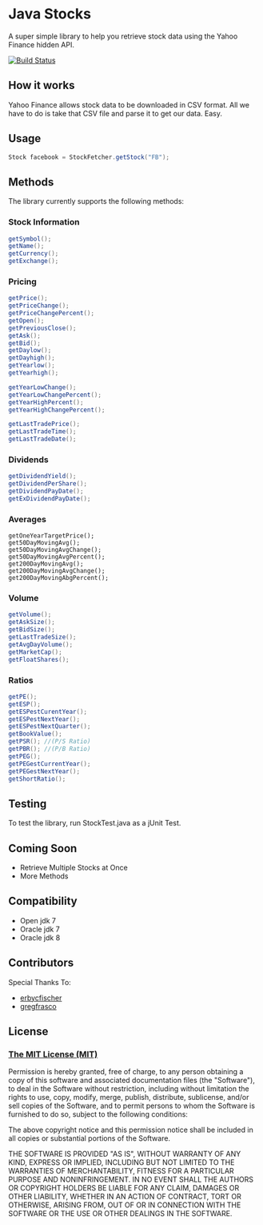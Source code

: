 Java Stocks
============

A super simple library to help you retrieve stock data using the Yahoo Finance hidden API.

[![Build Status](https://travis-ci.org/gregfrasco/Yahoo-Finance-API.svg?branch=master)](https://travis-ci.org/gregfrasco/Yahoo-Finance-API)

## How it works

Yahoo Finance allows stock data to be downloaded in CSV format. All we have to do is take that CSV file and parse it to get our data. Easy.

## Usage

```java
Stock facebook = StockFetcher.getStock("FB");
```

## Methods

The library currently supports the following methods:

### Stock Information
```java
getSymbol();
getName();
getCurrency();
getExchange();
```

### Pricing
```java
getPrice();
getPriceChange();
getPriceChangePercent();
getOpen();
getPreviousClose();
getAsk();
getBid();
getDaylow();
getDayhigh();
getYearlow();
getYearhigh();

getYearLowChange();
getYearLowChangePercent();
getYearHighPercent();
getYearHighChangePercent();

getLastTradePrice();
getLastTradeTime();
getLastTradeDate();
```

### Dividends
```java
getDividendYield();
getDividendPerShare();
getDividendPayDate();
getExDividendPayDate();
```

### Averages
```
getOneYearTargetPrice();
get50DayMovingAvg();
get50DayMovingAvgChange();
get50DayMovingAvgPercent();
get200DayMovingAvg();
get200DayMovingAvgChange();
get200DayMovingAbgPercent();
```

### Volume
```java
getVolume();
getAskSize();
getBidSize();
getLastTradeSize();
getAvgDayVolume();
getMarketCap();
getFloatShares();
```

### Ratios
```java
getPE();
getESP();
getESPestCurentYear();
getESPestNextYear();
getESPestNextQuarter();
getBookValue();
getPSR(); //(P/S Ratio)
getPBR(); //(P/B Ratio)
getPEG();
getPEGestCurrentYear();
getPEGestNextYear();
getShortRatio();
```

## Testing

To test the library, run StockTest.java as a jUnit Test.

## Coming Soon

* Retrieve Multiple Stocks at Once
* More Methods

## Compatibility

* Open jdk 7
* Oracle jdk 7
* Oracle jdk 8

## Contributors

Special Thanks To:

* [erbycfischer](https://github.com/erbycfischer)
* [gregfrasco](https://github.com/gregfrasco)

## License

### [The MIT License (MIT)](http://opensource.org/licenses/mit-license.php)

Permission is hereby granted, free of charge, to any person obtaining a copy of this software and associated documentation files (the "Software"), to deal in the Software without restriction, including without limitation the rights to use, copy, modify, merge, publish, distribute, sublicense, and/or sell copies of the Software, and to permit persons to whom the Software is furnished to do so, subject to the following conditions:

The above copyright notice and this permission notice shall be included in all copies or substantial portions of the Software.

THE SOFTWARE IS PROVIDED "AS IS", WITHOUT WARRANTY OF ANY KIND, EXPRESS OR IMPLIED, INCLUDING BUT NOT LIMITED TO THE WARRANTIES OF MERCHANTABILITY, FITNESS FOR A PARTICULAR PURPOSE AND NONINFRINGEMENT. IN NO EVENT SHALL THE AUTHORS OR COPYRIGHT HOLDERS BE LIABLE FOR ANY CLAIM, DAMAGES OR OTHER LIABILITY, WHETHER IN AN ACTION OF CONTRACT, TORT OR OTHERWISE, ARISING FROM, OUT OF OR IN CONNECTION WITH THE SOFTWARE OR THE USE OR OTHER DEALINGS IN THE SOFTWARE.
